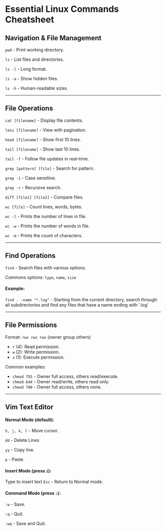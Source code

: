 # Essential Linux Commands Cheatsheet 

## Navigation & File Management 

`pwd` - Print working directory.

`ls` - List files and directories.

`ls -l` - Long format.

`ls -a` - Show hidden files.

`ls -h` - Human-readable sizes.

------------

## File Operations 

`cat [filename]` - Display file contents.

`less [filename]` - View with pagination.

`head [filename]` - Show first 10 lines.

`tail [filename]` - Show last 10 lines.

`tail -f` - Follow file updates in real-time.

`grep [pattern] [file]` - Search for pattern.

`grep -i` - Case sensitive.

`grep -r` - Recursive search.


`diff [file1] [file2]` - Compare files.

`wc [file]` - Count lines, words, bytes.

`wc -l` - Prints the number of lines in file.

`wc -w` - Prints the number of words in file.

`wc -m` - Prints the count of characters.

------------
## Find Operations 

`find` - Search files with various options.

Commons options: `type`, `name`, `size`

#### Example:

`find . -name "*.log"` - Starting from the current directory, search through all subdirectories and find any files that have a name ending with '.log' 

------------
## File Permissions

Format: `rwx rwx rwx` (owner group others)
- `r` (4): Read permission.
- `w` (2): Write permission.
- `x` (1): Execute permission.

Common examples:
- `chmod 755` - Owner full access, others read/execute.
- `chmod 644` - Owner read/write, others read only.
- `chmod 700` - Owner full access, others none.

------------
## Vim Text Editor

#### Normal Mode (default):

`h, j, k, l` - Move cursor.

`dd` - Delete Lines

`yy` - Copy line.

`p` - Paste.


#### Insert Mode (press `i`):

Type to insert text
`Esc` - Return to Normal mode.


#### Command Mode (press `:`):

`:w` - Save.

`:q` - Quit.

`:wq` - Save and Quit.
